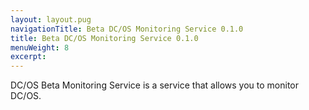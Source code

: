 ```yaml
---
layout: layout.pug
navigationTitle: Beta DC/OS Monitoring Service 0.1.0
title: Beta DC/OS Monitoring Service 0.1.0
menuWeight: 8
excerpt:
---
```


DC/OS Beta Monitoring Service is a service that allows you to monitor DC/OS.
